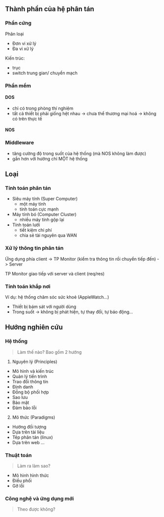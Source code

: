## Thành phần của hệ phân tán
### Phần cứng
Phân loại
* Đơn vi xử lý
* Đa vi xử lý

Kiến trúc:
* trục
* switch trung gian/ chuyển mạch
### Phần mềm
#### DOS
* chỉ có trong phòng thí nghiệm
* tất cả thiết bị phải giống hệt nhau
-> chưa thể thương mại hoá -> không có trên thực tế

#### NOS


### Middleware
* tăng cường độ trong suốt của hệ thống (mà NOS không làm được)
* gần hơn với hướng chỉ MỘT hệ thống

## Loại
### Tính toán phân tán
* Siêu máy tính (Super Computer)
  * một máy tính
  * tính toán cực mạnh
* Máy tính bó (Computer Cluster)
  * nhiều máy tính gộp lại
* Tính toán lưới
  * tiết kiệm chi phí
  * chia sẻ tài nguyên qua WAN


### Xử lý thông tin phân tán
Ứng dụng phía client -> TP Monitor (kiểm tra thông tin rồi chuyển tiếp đến) -> Server

TP Monitor giao tiếp với server và client (req/res)

### Tính toán khắp nơi
Ví dụ: hệ thống chăm sóc sức khoẻ (AppleWatch...)

- Thiết bị bám sát với người dùng
- Trong suốt -> không bị phát hiện, tự thay đổi, tự báo động...

## Hướng nghiên cứu
### Hệ thống
> Làm thế nào?
Bao gồm 2 hướng
1. Nguyên lý (Principles)
  * Mô hình và kiến trúc
  * Quản lý tiến trình
  * Trao đổi thông tin
  * Định danh
  * Đồng bộ phối hợp
  * Sao lưu
  * Bảo mật
  * Đảm bảo lỗi
2. Mô thức (Paradigms)
  * Hướng đối tượng
  * Dựa trên tài liệu
  * Têp phân tán (linux)
  * Dựa trên web
  ...

### Thuật toán
> Làm ra làm sao?
* Mô hình hình thức 
* Điều phối
* Gỡ lỗi

### Công nghệ và ứng dụng mới
> Theo được không?
